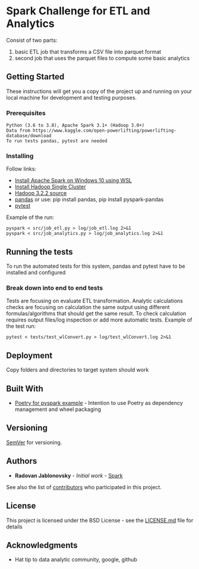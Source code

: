 # Spark Challenge for ETL and Analytics

Consist of two parts:
1) basic ETL job that transforms a CSV file into parquet format
2) second job that uses the parquet files to compute some basic analytics

## Getting Started

These instructions will get you a copy of the project up and running on your local machine for development and testing purposes.

### Prerequisites

```
Python (3.6 to 3.8), Apache Spark 3.1+ (Hadoop 3.0+)
Data from https://www.kaggle.com/open-powerlifting/powerlifting-database/download
To run tests pandas, pytest are needed
```

### Installing

Follow links:
* [Install Apache Spark on Windows 10 using WSL](https://kontext.tech/column/spark/311/apache-spark-243-installation-on-windows-10-using-windows-subsystem-for-linux)
* [Install Hadoop Single Cluster](https://hadoop.apache.org/docs/stable/hadoop-project-dist/hadoop-common/SingleCluster.html)
* [Hadoop 3.2.2 source](https://mirror.cogentco.com/pub/apache/hadoop/common/hadoop-3.2.2/)
* [pandas](https://pandas.pydata.org/pandas-docs/stable/getting_started/install.html) or use: pip install pandas, pip install pyspark-pandas
* [pytest](https://docs.pytest.org/en/6.2.x/getting-started.html)

Example of the run:
```
pyspark < src/job_etl.py > log/job_etl.log 2>&1
pyspark < src/job_analytics.py > log/job_analytics.log 2>&1
```

## Running the tests

To run the automated tests for this system, pandas and pytest have to be installed and configured

### Break down into end to end tests

Tests are focusing on evaluate ETL transformation. Analytic calculations checks are focusing on calculation the same output using different formulas/algorithms that should get the same result. To check calculation requires output files/log inspection or add more automatic tests. Example of the test run:

```
pytest < tests/test_wlConvert.py > log/test_wlConvert.log 2>&1
```

## Deployment

Copy folders and directories to target system should work

## Built With

* [Poetry for pyspark example](https://github.com/MrPowers/angelou) - Intention to use Poetry as dependency management and wheel packaging

## Versioning

[SemVer](http://semver.org/) for versioning.

## Authors

* **Radovan Jablonovsky** - *Initial work* - [Spark](https://github.com/rjablonovsky/spark)

See also the list of [contributors](https://github.com/rjablonovsky/spark/contributors) who participated in this project.

## License

This project is licensed under the BSD License - see the [LICENSE.md](LICENSE.md) file for details

## Acknowledgments

* Hat tip to data analytic community, google, github


